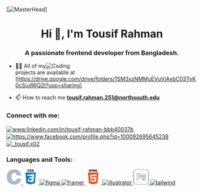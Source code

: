 [![MasterHead](https://imgs.search.brave.com/zQWHXsMTcISMcesGP_YxlJcg9i8Txne07CEiLDikHl8/rs:fit:860:0:0:0/g:ce/aHR0cHM6Ly9nZXRp/bGx1c3RyYXRpb25z/LmItY2RuLm5ldC8v/cGhvdG9zL3BhY2sv/V2lyZWZyYW1lLWtp/dF9sZy5wbmc)]

<h1 align="center">Hi 👋, I'm Tousif Rahman</h1>
<h3 align="center">A passionate frontend developer from Bangladesh.</h3>
<img align="right" alt="Coding" width="400" src="https://imgs.search.brave.com/lRoOaqYroKW-mgeRAf8Zhe6QRBE9J_o_iEVQAvQFUMs/rs:fit:860:0:0:0/g:ce/aHR0cHM6Ly9pbWcu/ZnJlZXBpay5jb20v/cHJlbWl1bS1waG90/by9ncmFwaGljLWRl/c2lnbmVyLXdvcmtp/bmctY29tcHV0ZXIt/d2l0aC1kZXNpZ24t/c29mdHdhcmVfMTEw/NjQ5My00MzE3MTEu/anBnP3NlbXQ9YWlz/X2h5YnJpZCZ3PTc0/MCZxPTgw">

- 👨‍💻 All of my projects are available at [https://drive.google.com/drive/folders/1SM3xzNMMuEVuVjAxbC03TyK0cSudWQ2t?usp=sharing]

- 📫 How to reach me **tousif.rahman.251@northsouth.edu**

<h3 align="left">Connect with me:</h3>
<p align="left">
<a href="https://linkedin.com/in/www.linkedin.com/in/tousif-rahman-bbb40037b" target="blank"><img align="center" src="https://raw.githubusercontent.com/rahuldkjain/github-profile-readme-generator/master/src/images/icons/Social/linked-in-alt.svg" alt="www.linkedin.com/in/tousif-rahman-bbb40037b" height="30" width="40" /></a>
<a href="https://fb.com/https://www.facebook.com/profile.php?id=100092695645238" target="blank"><img align="center" src="https://raw.githubusercontent.com/rahuldkjain/github-profile-readme-generator/master/src/images/icons/Social/facebook.svg" alt="https://www.facebook.com/profile.php?id=100092695645238" height="30" width="40" /></a>
<a href="https://instagram.com/_tousif.x02" target="blank"><img align="center" src="https://raw.githubusercontent.com/rahuldkjain/github-profile-readme-generator/master/src/images/icons/Social/instagram.svg" alt="_tousif.x02" height="30" width="40" /></a>
</p>

<h3 align="left">Languages and Tools:</h3>
<p align="left"> <a href="https://www.cprogramming.com/" target="_blank" rel="noreferrer"> <img src="https://raw.githubusercontent.com/devicons/devicon/master/icons/c/c-original.svg" alt="c" width="40" height="40"/> </a> <a href="https://www.w3schools.com/css/" target="_blank" rel="noreferrer"> <img src="https://raw.githubusercontent.com/devicons/devicon/master/icons/css3/css3-original-wordmark.svg" alt="css3" width="40" height="40"/> </a> <a href="https://www.figma.com/" target="_blank" rel="noreferrer"> <img src="https://www.vectorlogo.zone/logos/figma/figma-icon.svg" alt="figma" width="40" height="40"/> </a> <a href="https://www.framer.com/" target="_blank" rel="noreferrer"> <img src="https://www.vectorlogo.zone/logos/framer/framer-icon.svg" alt="framer" width="40" height="40"/> </a> <a href="https://www.w3.org/html/" target="_blank" rel="noreferrer"> <img src="https://raw.githubusercontent.com/devicons/devicon/master/icons/html5/html5-original-wordmark.svg" alt="html5" width="40" height="40"/> </a> <a href="https://www.adobe.com/in/products/illustrator.html" target="_blank" rel="noreferrer"> <img src="https://www.vectorlogo.zone/logos/adobe_illustrator/adobe_illustrator-icon.svg" alt="illustrator" width="40" height="40"/> </a> <a href="https://www.photoshop.com/en" target="_blank" rel="noreferrer"> <img src="https://raw.githubusercontent.com/devicons/devicon/master/icons/photoshop/photoshop-line.svg" alt="photoshop" width="40" height="40"/> </a> <a href="https://tailwindcss.com/" target="_blank" rel="noreferrer"> <img src="https://www.vectorlogo.zone/logos/tailwindcss/tailwindcss-icon.svg" alt="tailwind" width="40" height="40"/> </a> </p>
